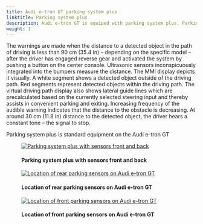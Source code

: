 ```yaml
---
title: Audi e-tron GT parking system plus
linktitle: Parking system plus
description: Audi e-tron GT is equiped with parking system plus. Parking system plus informs the driver, visually and audibly, about obstacles in front of and behind the vehicle.
weight: 1
---
```

<!-- markdownlint-disable MD033 -->
 The warnings are made when the distance to a detected object in the path of driving is less than 90 cm (35.4 in) – depending on the specific model – after the driver has engaged reverse gear and activated the system by pushing a button on the center console. Ultrasonic sensors inconspicuously integrated into the bumpers measure the distance. The MMI display depicts it visually. A white segment shows a detected object outside of the driving path. Red segments represent detected objects within the driving path. The virtual driving path display also shows lateral guide lines which are precalculated based on the currently selected steering input and thereby assists in convenient parking and exiting. Increasing frequency of the audible warning indicates that the distance to the obstacle is decreasing. At around 30 cm (11.8 in) distance to the detected object, the driver hears a constant tone – the signal to stop.

 Parking system plus is standard equipment on the Audi e-tron GT


<figure>
    <a href="https://media.electrichasgoneaudi.net/multimedia/models/e-tron-gt/technology/drivingassistance/parkingsystemplus/parkingsystemplus.jpg">
        <img src="https://media.electrichasgoneaudi.net/multimedia/models/e-tron-gt/technology/drivingassistance/parkingsystemplus/parkingsystempluss.jpg"
        class="img-fluid" alt="Parking system plus with sensors front and back" title="Parking system plus with sensors front and back">
    </a>
    <figcaption><h4>Parking system plus with sensors front and back</h4></figcaption>
</figure>

<figure>
    <a href="https://media.electrichasgoneaudi.net/multimedia/models/e-tron-gt/technology/drivingassistance/parkingsystemplus/rearsensor.jpg">
        <img src="https://media.electrichasgoneaudi.net/multimedia/models/e-tron-gt/technology/drivingassistance/parkingsystemplus/rearsensor.jpg"
        class="img-fluid" alt="Location of rear parking sensors on Audi e-tron GT" title="Location of rear parking sensors on Audi e-tron GT">
    </a>
    <figcaption><h4>Location of rear parking sensors on Audi e-tron GT</h4></figcaption>
</figure>

<figure>
    <a href="https://media.electrichasgoneaudi.net/multimedia/models/e-tron-gt/technology/drivingassistance/parkingsystemplus/frontsensors.jpg">
        <img src="https://media.electrichasgoneaudi.net/multimedia/models/e-tron-gt/technology/drivingassistance/parkingsystemplus/frontsensorss.jpg"
        class="img-fluid" alt="Location of front parking sensors on Audi e-tron GT" title="Location of front parking sensors on Audi e-tron GT">
    </a>
    <figcaption><h4>Location of front parking sensors on Audi e-tron GT</h4></figcaption>
</figure>
